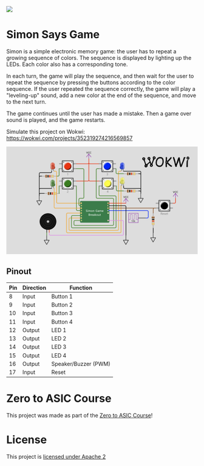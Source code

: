 ![](../../workflows/multi_tool/badge.svg)

# Simon Says Game

Simon is a simple electronic memory game: the user has to repeat a growing sequence of colors. The sequence is displayed by lighting up the LEDs. Each color also has a corresponding tone.

In each turn, the game will play the sequence, and then wait for the user to repeat the sequence by pressing the buttons according to the color sequence. If the user repeated the sequence correctly, the game will play a "leveling-up" sound, add a new color at the end of the sequence, and move to the next turn.

The game continues until the user has made a mistake. Then a game over sound is played, and the game restarts.

Simulate this project on Wokwi: https://wokwi.com/projects/352319274216569857

[![Simon Says Game](docs/simon_game.png)](https://wokwi.com/projects/352319274216569857)

## Pinout

| Pin | Direction | Function             |
| --- | --------- | -------------------- |
| 8   | Input     | Button 1             |
| 9   | Input     | Button 2             |
| 10  | Input     | Button 3             |
| 11  | Input     | Button 4             |
| 12  | Output    | LED 1                |
| 13  | Output    | LED 2                |
| 14  | Output    | LED 3                |
| 15  | Output    | LED 4                |
| 16  | Output    | Speaker/Buzzer (PWM) |
| 17  | Input     | Reset                |

# Zero to ASIC Course

This project was made as part of the [Zero to ASIC Course](https://zerotoasiccourse.com)!

# License

This project is [licensed under Apache 2](LICENSE)
